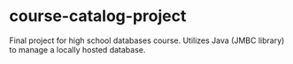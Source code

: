# course-catalog-project
Final project for high school databases course. Utilizes Java (JMBC library) to manage a locally hosted database.
